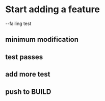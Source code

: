 # Start adding a feature


--failing test

## minimum modification

## test passes

## add more test

## push to BUILD
